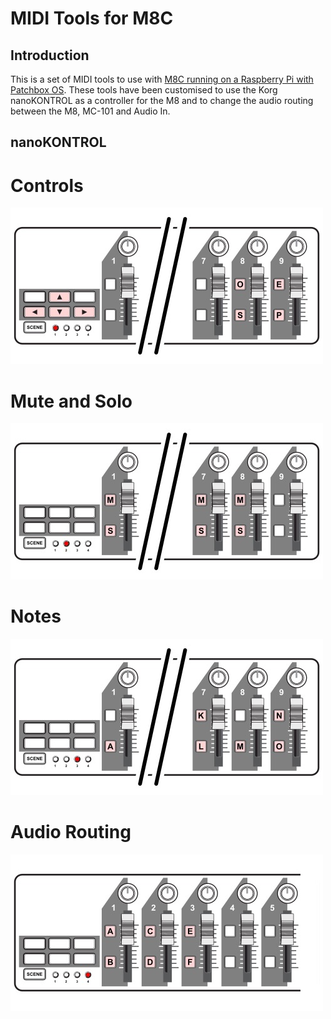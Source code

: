 # MIDI Tools for M8C

## Introduction
This is a set of MIDI tools to use with [M8C running on a Raspberry Pi with Patchbox OS](https://github.com/RowdyVoyeur/m8c-rpi4). These tools have been customised to use the Korg nanoKONTROL as a controller for the M8 and to change the audio routing between the M8, MC-101 and Audio In.

## nanoKONTROL

# Controls

<img src="https://raw.githubusercontent.com/RowdyVoyeur/midi-tools/main/nanoKONTROL/images/1.jpg" width="500">

# Mute and Solo

<img src="https://raw.githubusercontent.com/RowdyVoyeur/midi-tools/main/nanoKONTROL/images/2.jpg" width="500">

# Notes

<img src="https://raw.githubusercontent.com/RowdyVoyeur/midi-tools/main/nanoKONTROL/images/3.jpg" width="500">

# Audio Routing

<img src="https://raw.githubusercontent.com/RowdyVoyeur/midi-tools/main/nanoKONTROL/images/4.jpg" width="500">
